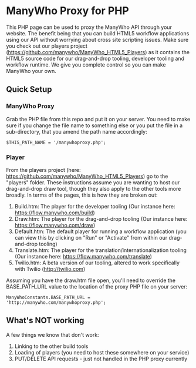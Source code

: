 # ManyWho Proxy for PHP
This PHP page can be used to proxy the ManyWho API through your website. The benefit being that you can build HTML5 workflow applications using our API without worrying about cross site scripting issues. Make sure you check out our players project (https://github.com/manywho/ManyWho_HTML5_Players) as it contains the HTML5 source code for our drag-and-drop tooling, developer tooling and workflow runtime. We give you complete control so you can make ManyWho your own.

## Quick Setup
### ManyWho Proxy
Grab the PHP file from this repo and put it on your server. You need to make sure if you change the file name to something else or you put the file in a sub-directory, that you amend the path name accordingly:
````
$THIS_PATH_NAME = '/manywhoproxy.php';
````
 
### Player
From the players project (here: https://github.com/manywho/ManyWho_HTML5_Players) go to the "players" folder. These instructions assume you are wanting to host our drag-and-drop draw tool, though they also apply to the other tools more broadly. In terms of the pages, this is how they are broken out:

1. Build.htm: The player for the developer tooling (Our instance here: https://flow.manywho.com/build)
2. Draw.htm: The player for the drag-and-drop tooling (Our instance here: https://flow.manywho.com/draw)
3. Default.htm: The default player for running a workflow application (you can view this by clicking on "Run" or "Activate" from within our drag-and-drop tooling)
4. Translate.htm: The player for the translation/internationalization tooling (Our instance here: https://flow.manywho.com/translate)
5. Twilio.htm: A beta version of our tooling, altered to work specifically with Twilio (http://twilio.com)

Assuming you have the draw.htm file open, you'll need to override the BASE_PATH_URL value to the location of the proxy PHP file on your server:
````
ManyWhoConstants.BASE_PATH_URL = 'http://manywho.com/manywhoproxy.php';
````

## What's NOT working 
A few things we know that don't work:

1. Linking to the other build tools
2. Loading of players (you need to host these somewhere on your service)
3. PUT/DELETE API requests - just not handled in the PHP proxy currently
